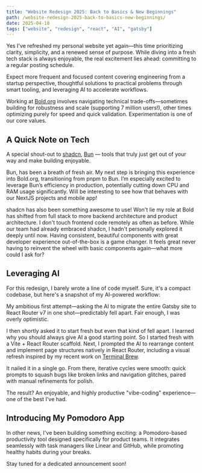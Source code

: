 ```yaml
---
title: "Website Redesign 2025: Back to Basics & New Beginnings"
path: /website-redesign-2025-back-to-basics-new-beginnings/
date: 2025-04-18
tags: ["website", "redesign", "react", "AI", "gatsby"]
---
```


Yes I've refreshed my personal website yet again—this time prioritizing clarity, simplicity, and a renewed sense of purpose. While diving into a fresh tech stack is always enjoyable, the real excitement lies ahead: committing to a regular posting schedule.

Expect more frequent and focused content covering engineering from a startup perspective, thoughtful solutions to practical problems through smart tooling, and leveraging AI to accelerate workflows.

Working at [Bold.org](https://bold.org) involves navigating technical trade-offs—sometimes building for robustness and scale (supporting 7 million users!), other times optimizing purely for speed and quick validation. Experimentation is one of our core values.

## A Quick Note on Tech

A special shout-out to [shadcn](https://ui.shadcn.com/), [Bun](https://bun.sh/) — tools that truly just get out of your way and make building enjoyable.

Bun, has been a breath of fresh air. My next step is bringing this experience into Bold.org, transitioning from pnpm to Bun. I’m especially excited to leverage Bun’s efficiency in production, potentially cutting down CPU and RAM usage significantly.
Will be interesting to see how that behaves with our NextJS projects and mobile app!

shadcn has also been something awesome to use! Won't lie my role at Bold has shifted from full stack to more backend architecture and product architecture. I don't touch frontend code remotely as often as before. While our team had already embraced shadcn, I hadn't personally explored it deeply until now. Having consistent, beautiful components with great developer experience out-of-the-box is a game changer. It feels great never having to reinvent the wheel with basic components again—what more could I ask for?

## Leveraging AI

For this redesign, I barely wrote a line of code myself. Sure, it's a compact codebase, but here's a snapshot of my AI-powered workflow:

My ambitious first attempt—asking the AI to migrate the entire Gatsby site to React Router v7 in one shot—predictably fell apart. Fair enough, I was overly optimistic.

I then shortly asked it to start fresh but even that kind of fell apart. I learned why you should always give AI a good starting point. So I started fresh with a Vite + React Router scaffold. Next, I prompted the AI to rearrange content and implement page structures natively in React Router, including a visual refresh inspired by my recent work on [Terminal Brew](https://terminal-brew.vercel.app).

It nailed it in a single go. From there, iterative cycles were smooth: quick prompts to squash bugs like broken links and navigation glitches, paired with manual refinements for polish.

The result? An enjoyable, and highly productive "vibe-coding" experience—one of the best I've had.

## Introducing My Pomodoro App

In other news, I've been building something exciting: a Pomodoro-based productivity tool designed specifically for product teams. It integrates seamlessly with task managers like Linear and GitHub, while promoting healthy habits during your breaks.

Stay tuned for a dedicated announcement soon!

